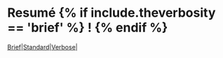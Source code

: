 # Resumé {% if include.theverbosity == 'brief' %} ! {% endif %}
[Brief](resume_brief.html)|[Standard](resume.html)|[Verbose](resume_verbose.html)|
